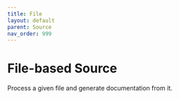 ```yaml
---
title: File
layout: default
parent: Source
nav_order: 999
---
```


# File-based Source

Process a given file and generate documentation from it.
